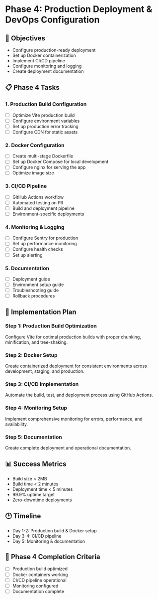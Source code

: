 # Phase 4: Production Deployment & DevOps Configuration

## 🎯 Objectives
- Configure production-ready deployment
- Set up Docker containerization  
- Implement CI/CD pipeline
- Configure monitoring and logging
- Create deployment documentation

## 📋 Phase 4 Tasks

### 1. Production Build Configuration
- [ ] Optimize Vite production build
- [ ] Configure environment variables
- [ ] Set up production error tracking
- [ ] Configure CDN for static assets

### 2. Docker Configuration
- [ ] Create multi-stage Dockerfile
- [ ] Set up Docker Compose for local development
- [ ] Configure nginx for serving the app
- [ ] Optimize image size

### 3. CI/CD Pipeline  
- [ ] GitHub Actions workflow
- [ ] Automated testing on PR
- [ ] Build and deployment pipeline
- [ ] Environment-specific deployments

### 4. Monitoring & Logging
- [ ] Configure Sentry for production
- [ ] Set up performance monitoring
- [ ] Configure health checks
- [ ] Set up alerting

### 5. Documentation
- [ ] Deployment guide
- [ ] Environment setup guide
- [ ] Troubleshooting guide
- [ ] Rollback procedures

## 🚀 Implementation Plan

### Step 1: Production Build Optimization
Configure Vite for optimal production builds with proper chunking, minification, and tree-shaking.

### Step 2: Docker Setup
Create containerized deployment for consistent environments across development, staging, and production.

### Step 3: CI/CD Implementation
Automate the build, test, and deployment process using GitHub Actions.

### Step 4: Monitoring Setup
Implement comprehensive monitoring for errors, performance, and availability.

### Step 5: Documentation
Create complete deployment and operational documentation.

## 📊 Success Metrics
- Build size < 2MB
- Build time < 2 minutes
- Deployment time < 5 minutes
- 99.9% uptime target
- Zero-downtime deployments

## 🕒 Timeline
- Day 1-2: Production build & Docker setup
- Day 3-4: CI/CD pipeline
- Day 5: Monitoring & documentation

## 🏁 Phase 4 Completion Criteria
- [ ] Production build optimized
- [ ] Docker containers working
- [ ] CI/CD pipeline operational
- [ ] Monitoring configured
- [ ] Documentation complete